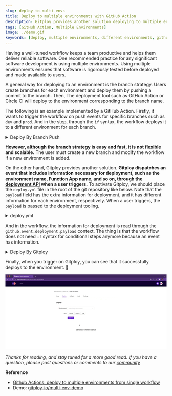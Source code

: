 ```yaml
---
slug: deploy-to-multi-envs
title: Deploy to multiple environments with GitHub Action
description: Gitploy provides another solution deploying to multiple environments.
tags: [GitHub Action, Multiple Environments]
image: ./demo.gif
keywords: [deploy, multiple environments, different environments, github action]
---
```


Having a well-tuned workflow keeps a team productive and helps them deliver reliable software. One recommended practice for any significant software development is using multiple environments. Using multiple environments ensures that software is rigorously tested before deployed and made available to users.

A general way for deploying to an environment is the branch strategy. Users create branches for each environment and deploy them by pushing a commit to the branch. Then, The deployment tool such as GitHub Action or Circle CI will deploy to the environment corresponding to the branch name.

The following is an example implemented by a GitHub   Action. Firstly, it wants to trigger the workflow on push events for specific branches such as `dev` and `prod`. And in the step, through the `if` syntax, the workflow deploys it to a different environment for each branch.

<details>
<summary>Deploy By Branch Push</summary>

```yaml title=".github/workflows/deploy-by-branch.yaml"
on:
  push:
    branches:
      - dev
      - staging
      - prod

jobs:
  deploy:
    runs-on: ubuntu-latest
    steps:
      - 
        name: Set env vars for dev
        if: github.ref_name == 'dev'
        run: |
          echo "AZURE_FUNCTIONAPP_NAME=gitploy-dev" >> $GITHUB_ENV
          echo "PUBLISH_PROFILE_VAR_NAME=AZURE_FUNCTIONAPP_PUBLISH_PROFILE_DEV" >> $GITHUB_ENV
      - 
        name: Set env vars for prod
        if: github.ref_name == 'prod'
        run: |
          echo "AZURE_FUNCTIONAPP_NAME=gitploy-prod" >> $GITHUB_ENV
          echo "PUBLISH_PROFILE_VAR_NAME=AZURE_FUNCTIONAPP_PUBLISH_PROFILE_PROD" >> $GITHUB_ENV
      - 
        uses: Azure/functions-action@v1
        with:
          app-name: ${{ env.AZURE_FUNCTIONAPP_NAME }}
          publish-profile: ${{ secrets[env.PUBLISH_PROFILE_VAR_NAME] }}
          respect-funcignore: true
```
</details>

**However, although the branch strategy is easy and fast, it is not flexible and scalable.** The user must create a new branch and modify the workflow if a new environment is added.

On the other hand, Gitploy provides another solution. **Gitploy dispatches an event that includes information necessary for deployment, such as the environment name, Function App name, and so on, through the [deployment API](https://docs.github.com/en/rest/reference/deployments#deployments) when a user triggers.** To activate Gitploy, we should place the `deploy.yml` file in the root of the git repository like below. Note that the `payload` field has the extra information for deployment, and it has different information for each environment, respectively. When a user triggers, the `payload` is passed to the deployment tooling.

<details>
<summary>deploy.yml</summary>

```yaml title="deploy.yml"
envs:
  - name: dev
    auto_merge: false
    payload:
      AZURE_FUNCTIONAPP_NAME: gitploy-dev
      PUBLISH_PROFILE_VAR_NAME: AZURE_FUNCTIONAPP_PUBLISH_PROFILE_DEV
  - name: prod
    auto_merge: false
    payload:
      AZURE_FUNCTIONAPP_NAME: gitploy-prod
      PUBLISH_PROFILE_VAR_NAME: AZURE_FUNCTIONAPP_PUBLISH_PROFILE_PROD
```

</details>

And in the workflow, the information for deployment is read through the `github.event.deployment.payload` context. The thing is that the workflow does not need `if` syntax for conditional steps anymore because an event has information.

<details>
<summary>Deploy By Gitploy</summary>

```yaml title=".github/workflows/deploy-by-gitploy.yaml"
on:
  deployment

jobs:
  deploy:
    runs-on: ubuntu-latest
    steps:
      - 
        uses: chrnorm/deployment-status@releases/v1
        with:
          deployment_id: ${{ github.event.deployment.id }}
          description: Start to deploy.
          state: "in_progress"
          token: "${{ github.token }}"

      - 
        uses: Azure/functions-action@v1
        with:
          app-name: ${{ github.event.deployment.payload['AZURE_FUNCTIONAPP_NAME'] }}
          publish-profile: ${{ secrets[github.event.deployment.payload['PUBLISH_PROFILE_VAR_NAME'] }}
          respect-funcignore: true
      
      - 
        if: success()
        uses: chrnorm/deployment-status@releases/v1
        with:
          deployment_id: ${{ github.event.deployment.id }}
          description: Success to deploy.
          state: "success"
          token: "${{ github.token }}"
      - 
        if: failure()
        uses: chrnorm/deployment-status@releases/v1
        with:
          deployment_id: ${{ github.event.deployment.id }}
          description: Failed to deploy.
          state: "failure"
          token: "${{ github.token }}"
```

</details>

Finally, when you trigger on Gitploy, you can see that it successfully deploys to the environment. 🚀 

![Demo](./demo.gif)

*Thanks for reading, and stay tuned for a more good read. If you have a question, please post questions or comments to our [community](https://github.com/gitploy-io/gitploy/discussions)*

**Reference**

* [Github Actions: deploy to multiple environments from single workflow](https://www.maxivanov.io/github-actions-deploy-to-multiple-environments-from-single-workflow/)
* Demo: [gitploy-io/multi-env-demo](https://github.com/gitploy-io/multi-env-demo)


